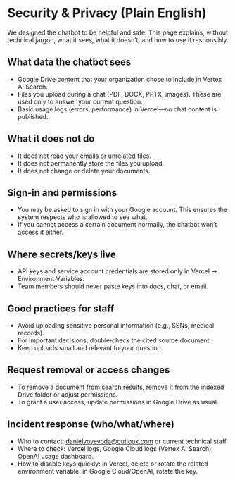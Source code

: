 # Security & Privacy (Plain English)

We designed the chatbot to be helpful and safe. This page explains, without technical jargon, what it sees, what it doesn’t, and how to use it responsibly.

## What data the chatbot sees
- Google Drive content that your organization chose to include in Vertex AI Search.
- Files you upload during a chat (PDF, DOCX, PPTX, images). These are used only to answer your current question.
- Basic usage logs (errors, performance) in Vercel—no chat content is published.

## What it does not do
- It does not read your emails or unrelated files.
- It does not permanently store the files you upload.
- It does not change or delete your documents.

## Sign‑in and permissions
- You may be asked to sign in with your Google account. This ensures the system respects who is allowed to see what.
- If you cannot access a certain document normally, the chatbot won’t access it either.

## Where secrets/keys live
- API keys and service account credentials are stored only in Vercel → Environment Variables.
- Team members should never paste keys into docs, chat, or email.

## Good practices for staff
- Avoid uploading sensitive personal information (e.g., SSNs, medical records).
- For important decisions, double‑check the cited source document.
- Keep uploads small and relevant to your question.

## Request removal or access changes
- To remove a document from search results, remove it from the indexed Drive folder or adjust permissions.
- To grant a user access, update permissions in Google Drive as usual.

## Incident response (who/what/where)
- Who to contact: danielvoyevoda@outlook.com or current technical staff
- Where to check: Vercel logs, Google Cloud logs (Vertex AI Search), OpenAI usage dashboard.
- How to disable keys quickly: in Vercel, delete or rotate the related environment variable; in Google Cloud/OpenAI, rotate the key.

